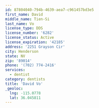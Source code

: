 ```yaml
---
id: 87804040-794b-4639-aea7-c961457bd3e5
first_name: David
middle_name: Tien-Si
last_name: Vo
license_type: DDS
license_number: '6282'
license_status: Active
license_expiration: '42185'
address: '2251 Grayson Cir'
city: Henderson
state: NV
zip: '89014'
phone: '(702) 774-2416'
services:
  - dentist
category: dentists
title: 'David Vo'
_geoloc:
  lng: -115.0778
  lat: 36.045811
---
```

